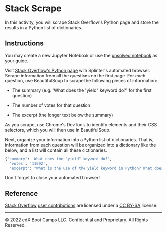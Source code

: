 # Stack Scrape

In this activity, you will scrape Stack Overflow's Python page and store the results in a Python list of dictionaries.


## Instructions

You may create a new Jupyter Notebook or use the [unsolved notebook](Unsolved/stack_overflow_unsolved.ipynb) as your guide.

Visit [Stack Overflow's Python page](https://stackoverflow.com/questions/tagged/python?sort=MostVotes&edited=true) with Splinter's automated browser. Scrape information from all the questions on the first page. For each question, use BeautifulSoup to scrape the following pieces of information:

* The summary (e.g. 'What does the "yield" keyword do?' for the first question)

* The number of votes for that question

* The excerpt (the longer text below the summary)

As you scrape, use Chrome's DevTools to identify elements and their CSS selectors, which you will then use in BeautifulSoup.

Next, organize your information into a Python list of dictionaries. That is, information from each question will be organized into a dictionary like the below, and a list will contain all these dictionaries.

```python
{'summary': 'What does the "yield" keyword do?',
  'votes': '11692',
  'excerpt': "What is the use of the yield keyword in Python? What does it do?\nFor example, I'm trying to understand this code1:\ndef _get_child_candidates(self, distance, min_dist, max_dist):\n    if self._leftchild ..."}
```

Don't forget to close your automated browser!

## Reference

[Stack Overflow](https://stackoverflow.com) [user contributions](https://stackoverflow.com/help/licensing) are licensed under a [CC BY-SA](https://creativecommons.org/licenses/by-sa/4.0/) license.

- - -

© 2022 edX Boot Camps LLC. Confidential and Proprietary. All Rights Reserved.

